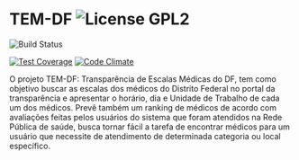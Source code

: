 TEM-DF ![License GPL2](https://go-shields.herokuapp.com/license-GPL2-blue.png)
======
<img src="https://travis-ci.org/ebenezerandrade/TEM-DF.svg" alt="Build Status"/>

[![Test Coverage](https://codeclimate.com/github/EscalaSaudeDF/TEM-DF/badges/coverage.svg)](https://codeclimate.com/github/EscalaSaudeDF/TEM-DF)  [![Code Climate](https://codeclimate.com/github/EscalaSaudeDF/TEM-DF/badges/gpa.svg)](https://codeclimate.com/github/EscalaSaudeDF/TEM-DF)

O projeto TEM-DF: Transparência de Escalas Médicas do DF, tem como objetivo buscar as escalas dos médicos do Distrito Federal no portal da transparência e apresentar o horário, dia e Unidade de Trabalho de cada um dos médicos. Prevê também um ranking de médicos de acordo com avaliações feitas pelos usuários do sistema que foram atendidos na Rede Pública de saúde, busca tornar fácil a tarefa de encontrar médicos para um usuário que necessite de atendimento de determinada categoria ou local específico.
